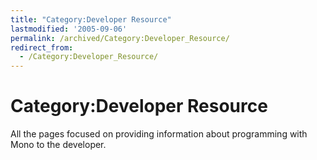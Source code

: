 ```yaml
---
title: "Category:Developer Resource"
lastmodified: '2005-09-06'
permalink: /archived/Category:Developer_Resource/
redirect_from:
  - /Category:Developer_Resource/
---
```


Category:Developer Resource
===========================

All the pages focused on providing information about programming with Mono to the developer.

